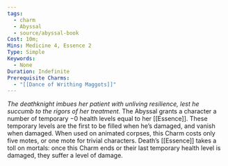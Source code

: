 ```yaml
---
tags:
  - charm
  - Abyssal
  - source/abyssal-book
Cost: 10m; 
Mins: Medicine 4, Essence 2
Type: Simple
Keywords:
  - None
Duration: Indefinite
Prerequisite Charms:
  - "[[Dance of Writhing Maggots]]"
---
```

*The deathknight imbues her patient with unliving resilience, lest he succumb to the rigors of her treatment.*
The Abyssal grants a character a number of temporary −0 health levels equal to her [[Essence]]. These temporary levels are the first to be filled when he’s damaged, and vanish when damaged.
When used on animated corpses, this Charm costs only five motes, or one mote for trivial characters.
Death’s [[Essence]] takes a toll on mortals: once this Charm ends or their last temporary health level is damaged, they suffer a level of damage.